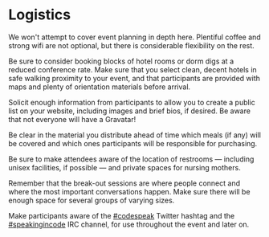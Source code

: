 # Logistics

We won't attempt to cover event planning in depth here. Plentiful coffee and
strong wifi are not optional, but there is considerable flexibility on the
rest.

Be sure to consider booking blocks of hotel rooms or dorm digs at a reduced
conference rate. Make sure that you select clean, decent hotels in safe walking
proximity to your event, and that participants are provided with maps and
plenty of orientation materials before arrival.

Solicit enough information from participants to allow you to create a public
list on your website, including images and brief bios, if desired. Be aware
that not everyone will have a Gravatar!

Be clear in the material you distribute ahead of time which meals (if any) will
be covered and which ones participants will be responsible for purchasing.

Be sure to make attendees aware of the location of restrooms — including unisex
facilities, if possible — and private spaces for nursing mothers.

Remember that the break-out sessions are where people connect and where the
most important conversations happen. Make sure there will be enough space for
several groups of varying sizes.

Make participants aware of the [#codespeak][twitter] Twitter hashtag and the
[#speakingincode][irc] IRC channel, for use throughout the event and later on.

[twitter]: https://twitter.com/search?q=%23codespeak
[irc]: http://webchat.freenode.net/?channels=%23codespeak&uio=d4


